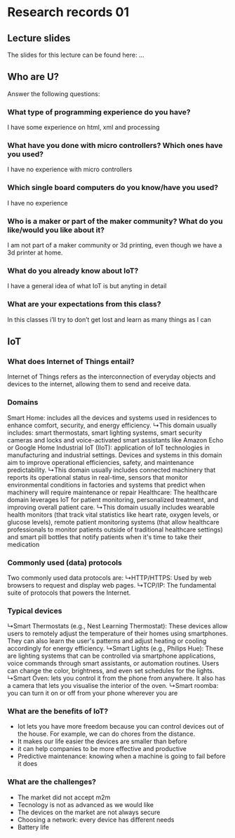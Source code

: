 # Research records 01

## Lecture slides

The slides for this lecture can be found here: ...

## Who are U?
Answer the following questions:


### What type of programming experience do you have?
I have some experience on html, xml and processing

### What have you done with micro controllers? Which ones have you used?
I have no experience with micro controllers

### Which single board computers do you know/have you used?
I have no experience

### Who is a maker or part of the maker community? What do you like/would you like about it?
I am not part of a maker community or 3d printing, even though we have a 3d printer at home.

### What do you already know about IoT?
I have a general idea of what IoT is but anyting in detail

### What are your expectations from this class?
In this classes i’ll try to don’t get lost and learn as many things as I can


## IoT

### What does Internet of Things entail?
Internet of Things refers as the interconnection of everyday objects and devices to the internet, allowing them to send and receive data. 

### Domains
Smart Home: includes all the devices and systems used in residences to enhance comfort, security, and energy efficiency. 
    ↳This domain usually includes: smart thermostats, smart lighting systems, smart security cameras and locks  and voice-activated smart     assistants like Amazon Echo or Google Home
Industrial IoT (IIoT): application of IoT technologies in manufacturing and industrial settings. Devices and systems in this domain aim to improve operational efficiencies, safety, and maintenance predictability. 
    ↳This domain usually includes connected machinery that reports its operational status in real-time, sensors that monitor                   environmental conditions in factories and systems that predict when machinery will require maintenance or repair
Healthcare: The healthcare domain leverages IoT for patient monitoring, personalized treatment, and improving overall patient care. 
     ↳This domain usually includes wearable health monitors (that track vital statistics like heart rate, oxygen levels, or glucose             levels), remote patient monitoring systems (that allow healthcare professionals to monitor patients outside of traditional                 healthcare settings) and smart pill bottles that notify patients when it's time to take their medication


### Commonly used (data) protocols
Two commonly used data protocols are:
    ↳HTTP/HTTPS: Used by web browsers to request and display web pages.
    ↳TCP/IP: The fundamental suite of protocols that powers the Internet.


### Typical devices
↳Smart Thermostats (e.g., Nest Learning Thermostat): These devices allow users to remotely adjust the temperature of their homes using smartphones. They can also learn the user's patterns and adjust heating or cooling accordingly for energy efficiency.
↳Smart Lights (e.g., Philips Hue): These are lighting systems that can be controlled via smartphone applications, voice commands through smart assistants, or automation routines. Users can change the color, brightness, and even set schedules for the lights.
↳Smart Oven: lets you control it from the phone from anywhere. It also has a camera that lets you visualise the interior of the oven.
↳Smart roomba: you can turn it on or off from your phone wherever you are


### What are the benefits of IoT?
  * Iot lets you have more freedom because you can control devices out of the house. For example, we can do chores from the distance. 
  * It makes our life easier
the devices are smaller than before
  * it can help companies to be more effective and productive
  * Predictive maintenance: knowing when a machine is going to fail before it does


### What are the challenges?
  * The market did not accept m2m
  * Tecnology is not as advanced as we would like
  * The devices on the market are not always secure
  * Choosing a network: every device has different needs
  * Battery life

